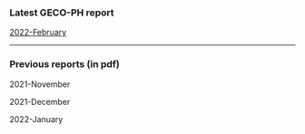 ### Latest GECO-PH report

[2022-February](https://geco-ph.github.io/GECO-covid/)

***

### Previous reports (in pdf)

2021-November 

2021-December

2022-January

